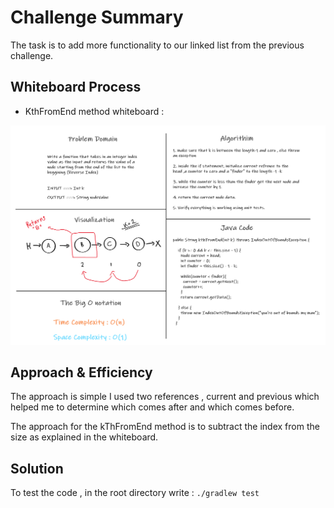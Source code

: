 # Challenge Summary

<!-- Description of the challenge -->

The task is to add more functionality to our linked list from the previous challenge.

## Whiteboard Process

<!-- Embedded whiteboard image -->

- KthFromEnd method whiteboard : 

![whiteBoard](./lib/src/main/resources/kfromEndWhiteBoard.png)

## Approach & Efficiency

<!-- What approach did you take? Why? What is the Big O space/time for this approach? -->

The approach is simple I used two references , current and previous which helped me to determine which comes after and which comes before.

The approach for the kThFromEnd method is to subtract the index from the size as explained in the whiteboard.

## Solution

<!-- Show how to run your code, and examples of it in action -->

To test the code , in the root directory write : `./gradlew test`
